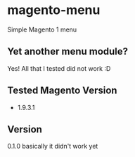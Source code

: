 # magento-menu
Simple Magento 1 menu

## Yet another menu module?
Yes! All that I tested did not work :D

## Tested Magento Version
* 1.9.3.1

## Version
0.1.0 basically it didn't work yet
